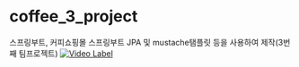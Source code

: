 # coffee_3_project
스프링부트, 커피쇼핑몰 스프링부트 JPA 및 mustache탬플릿 등을 사용하여 제작(3번째 팀프로젝트)
[![Video Label](http://img.youtube.com/vi/T5u7gTr8MGk/0.jpg)](https://youtu.be/T5u7gTr8MGk)
